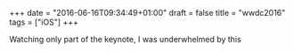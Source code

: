 +++
date = "2016-06-16T09:34:49+01:00"
draft = false
title = "wwdc2016"
tags = ["iOS"]
+++

Watching only part of the keynote, I was underwhelmed by this 
